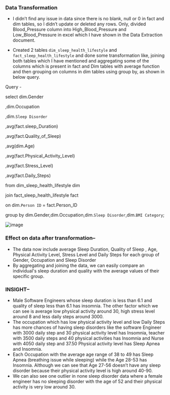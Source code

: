 ### Data Transformation
-	I didn’t find any issue in data since there is no blank, null or 0 in fact and dim tables, so I didn’t update or deleted any rows. Only, divided Blood_Pressure column into High_Blood_Pressure and Low_Blood_Pressure in excel which I have shown in the Data Extraction document.
  
-	Created 2 tables `dim_sleep_health_lifestyle` and `fact_sleep_health_lifestyle` and done some transformation like, joining both tables which I have mentioned and aggregating some of the columns which is present in fact and Dim tables with average function and then grouping on columns in dim tables using group by, as shown in below query.

Query -

select dim.Gender

,dim.Occupation

,dim.`Sleep Disorder`

,avg(fact.sleep_Duration)

,avg(fact.Quality_of_Sleep) 

,avg(dim.Age)

,avg(fact.Physical_Activity_Level)

,avg(fact.Stress_Level)

,avg(fact.Daily_Steps)

from dim_sleep_health_lifestyle dim

join fact_sleep_health_lifestyle fact

on dim.`Person ID` = fact.Person_ID

group by dim.Gender,dim.Occupation,dim.`Sleep Disorder`,dim.`BMI Category`;

![image](https://github.com/agrawalria/DATA-1202-Final_Project/assets/70374978/f8fc48cd-8119-44aa-a332-e88891f61350)

### Effect on data after transformation–

-	The data now include average Sleep Duration, Quality of Sleep
, Age, Physical Activity Level, Stress Level and Daily Steps for each group of Gender, Occupation and Sleep Disorder
-	By aggregating and joining the data, we can easily compare an individual's sleep duration and quality with the average values of their specific group.

### INSIGHT–

-	Male Software Engineers whose sleep duration is less than 6.1 and quality of sleep less than 6.1 has insomnia. The other factor which we can see is average low physical activity around 30, high stress level around 8 and less daily steps around 3000.
-	The occupation which has low physical activity level and low Daily Steps has more chances of having sleep disorders like the software Engineer with 3000 daily step and 30 physical activity level has Insomnia, teacher with 3500 daily steps and 40 physical activities has Insomnia and Nurse with 4050 daily step and 37.50 Physical activity level has Sleep Apnea and Insomnia.
-	Each Occupation with the average age range of 38 to 49 has Sleep Apnea (breathing issue while sleeping) while the Age 28-53 has Insomnia. Although we can see that Age 27-56 doesn’t have any sleep disorder because their physical activity level is high around 40-90. 
-	We can also see one outlier in none sleep disorder data where a female engineer has no sleeping disorder with the age of 52 and their physical activity is very low around 30.




